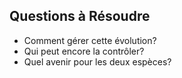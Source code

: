 ## Questions à Résoudre
- Comment gérer cette évolution?
- Qui peut encore la contrôler?
- Quel avenir pour les deux espèces?
